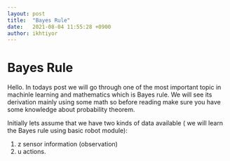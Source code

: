 ```yaml
---
layout: post
title:  "Bayes Rule"
date:   2021-08-04 11:55:28 +0900
author: ikhtiyor
---
```


<h1> Bayes Rule </h1>
<p>
Hello. In todays post we will go through one of the most important topic in machinle learning and mathematics which is Bayes rule. We will see its derivation mainly using some math so before reading make sure you have some knowledge about probability theorem. 
</p>

Initially lets assume that we have two kinds of data available ( we will learn the Bayes rule using  basic robot module):
1. z sensor information (observation)
2. u actions.

